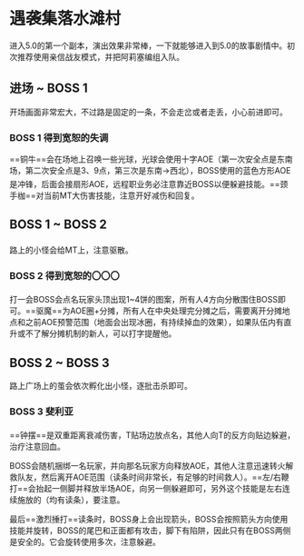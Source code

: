 # 遇袭集落水滩村

进入5.0的第一个副本，演出效果非常棒，一下就能够进入到5.0的故事剧情中。初次推荐使用亲信战友模式，并把阿莉塞编组入队。

## 进场 ~ BOSS 1

开场画面非常宏大，不过路是固定的一条，不会走岔或者走丢，小心前进即可。

### BOSS 1 得到宽恕的失调

==铜牛==会在场地上召唤一些光球，光球会使用十字AOE（第一次安全点是东南场，第二次安全点是3、9点，第三次是东南→西北），BOSS使用的蓝色方形AOE是冲锋，后面会接扇形AOE，<img class="no-zoom sm-icon" :src="$withBase('/images/jobs/healer.png')" height="20"><img class="no-zoom sm-icon" :src="$withBase('/images/jobs/dps.png')" height="20">远程职业务必注意靠近BOSS以便躲避技能。==颈手枷==对当前MT大伤害技能，注意开好减伤和回复。

## BOSS 1 ~ BOSS 2 

路上的小怪会给MT上<Status :id="193" name="减速" />，<img class="no-zoom sm-icon" :src="$withBase('/images/jobs/healer.png')" height="20">注意<Action name="康复">驱散</Action>。

### BOSS 2 得到宽恕的〇〇〇

打一会BOSS会点名玩家头顶出现1~4饼的图案，<img class="no-zoom sm-icon" :src="$withBase('/images/jobs/tank.png')" height="20"><img class="no-zoom sm-icon" :src="$withBase('/images/jobs/healer.png')" height="20"><img class="no-zoom sm-icon" :src="$withBase('/images/jobs/dps.png')" height="20">所有人4方向分散围住BOSS即可。==驱魔==为AOE圈+分摊，所有人在中央处理完分摊之后，需要离开分摊地点和之前AOE预警范围（地面会出现冰圈，有持续掉血的效果），如果队伍内有直升或不了解分摊机制的新人，可以打字提醒他。

## BOSS 2 ~ BOSS 3 

路上广场上的茧会依次孵化出小怪，逐批击杀即可。

### BOSS 3 斐利亚

==钟摆==是双重距离衰减伤害，<img class="no-zoom sm-icon" :src="$withBase('/images/jobs/tank.png')" height="20">T贴场边放点名，<img class="no-zoom sm-icon" :src="$withBase('/images/jobs/healer.png')" height="20"><img class="no-zoom sm-icon" :src="$withBase('/images/jobs/dps.png')" height="20">其他人向T的反方向贴边躲避，<img class="no-zoom sm-icon" :src="$withBase('/images/jobs/healer.png')" height="20">治疗注意回血。

BOSS会随机捆绑一名玩家，并向那名玩家方向释放AOE，其他人注意迅速转火解救队友，然后离开AOE范围（读条时间非常长，有足够的时间救人）。==左/右鞭打==会抬起一侧脚并释放半场AOE，向另一侧躲避即可，另外这个技能是左右连续施放的（均有读条），要注意。

最后==激烈捶打==读条时，BOSS身上会出现箭头，BOSS会按照箭头方向使用技能并旋转，BOSS的尾巴和正面都有攻击，脚下有陷阱，因此只有在BOSS两侧是安全的。它会旋转使用多次，注意躲避。